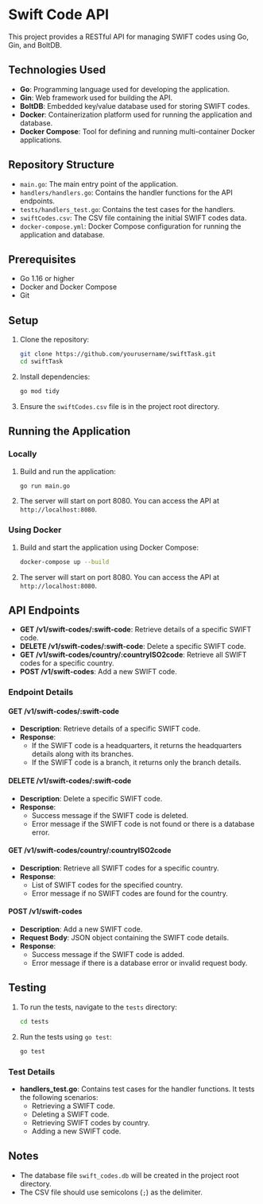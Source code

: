 # Swift Code API

This project provides a RESTful API for managing SWIFT codes using Go, Gin, and BoltDB.

## Technologies Used

- **Go**: Programming language used for developing the application.
- **Gin**: Web framework used for building the API.
- **BoltDB**: Embedded key/value database used for storing SWIFT codes.
- **Docker**: Containerization platform used for running the application and database.
- **Docker Compose**: Tool for defining and running multi-container Docker applications.

## Repository Structure

- `main.go`: The main entry point of the application.
- `handlers/handlers.go`: Contains the handler functions for the API endpoints.
- `tests/handlers_test.go`: Contains the test cases for the handlers.
- `swiftCodes.csv`: The CSV file containing the initial SWIFT codes data.
- `docker-compose.yml`: Docker Compose configuration for running the application and database.

## Prerequisites

- Go 1.16 or higher
- Docker and Docker Compose
- Git

## Setup

1. Clone the repository:

    ```sh
    git clone https://github.com/yourusername/swiftTask.git
    cd swiftTask
    ```

2. Install dependencies:

    ```sh
    go mod tidy
    ```

3. Ensure the `swiftCodes.csv` file is in the project root directory.

## Running the Application

### Locally

1. Build and run the application:

    ```sh
    go run main.go
    ```

2. The server will start on port 8080. You can access the API at `http://localhost:8080`.

### Using Docker

1. Build and start the application using Docker Compose:

    ```sh
    docker-compose up --build
    ```

2. The server will start on port 8080. You can access the API at `http://localhost:8080`.

## API Endpoints

- **GET /v1/swift-codes/:swift-code**: Retrieve details of a specific SWIFT code.
- **DELETE /v1/swift-codes/:swift-code**: Delete a specific SWIFT code.
- **GET /v1/swift-codes/country/:countryISO2code**: Retrieve all SWIFT codes for a specific country.
- **POST /v1/swift-codes**: Add a new SWIFT code.

### Endpoint Details

#### GET /v1/swift-codes/:swift-code

- **Description**: Retrieve details of a specific SWIFT code.
- **Response**:
  - If the SWIFT code is a headquarters, it returns the headquarters details along with its branches.
  - If the SWIFT code is a branch, it returns only the branch details.

#### DELETE /v1/swift-codes/:swift-code

- **Description**: Delete a specific SWIFT code.
- **Response**:
  - Success message if the SWIFT code is deleted.
  - Error message if the SWIFT code is not found or there is a database error.

#### GET /v1/swift-codes/country/:countryISO2code

- **Description**: Retrieve all SWIFT codes for a specific country.
- **Response**:
  - List of SWIFT codes for the specified country.
  - Error message if no SWIFT codes are found for the country.

#### POST /v1/swift-codes

- **Description**: Add a new SWIFT code.
- **Request Body**: JSON object containing the SWIFT code details.
- **Response**:
  - Success message if the SWIFT code is added.
  - Error message if there is a database error or invalid request body.

## Testing

1. To run the tests, navigate to the `tests` directory:

    ```sh
    cd tests
    ```

2. Run the tests using `go test`:

    ```sh
    go test
    ```

### Test Details

- **handlers_test.go**: Contains test cases for the handler functions. It tests the following scenarios:
  - Retrieving a SWIFT code.
  - Deleting a SWIFT code.
  - Retrieving SWIFT codes by country.
  - Adding a new SWIFT code.

## Notes

- The database file `swift_codes.db` will be created in the project root directory.
- The CSV file should use semicolons (`;`) as the delimiter.
